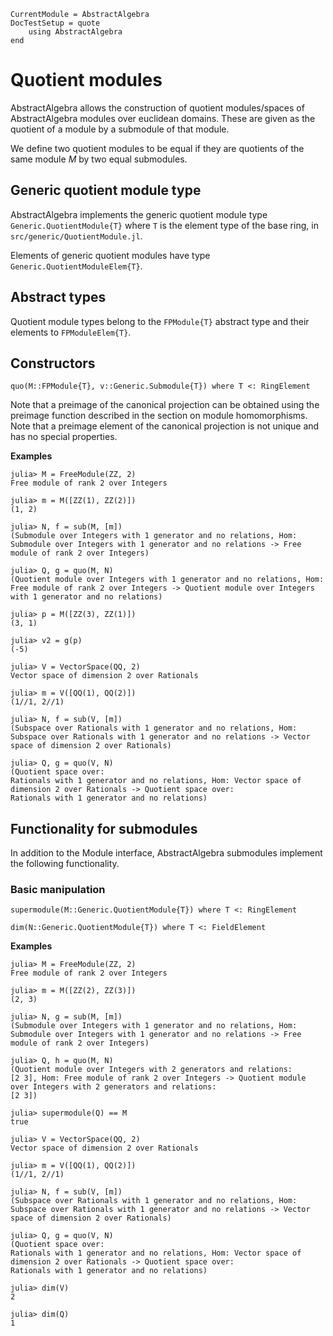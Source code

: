 ```@meta
CurrentModule = AbstractAlgebra
DocTestSetup = quote
    using AbstractAlgebra
end
```

# Quotient modules

AbstractAlgebra allows the construction of quotient modules/spaces of
AbstractAlgebra modules over euclidean domains. These are given as the
quotient of a module by a submodule of that module.

We define two quotient modules to be equal if they are quotients of the
same module $M$ by two equal submodules.

## Generic quotient module type

AbstractAlgebra implements the generic quotient module type
`Generic.QuotientModule{T}` where `T` is the element type of the base ring,
in `src/generic/QuotientModule.jl`.

Elements of generic quotient modules have type `Generic.QuotientModuleElem{T}`.

## Abstract types

Quotient module types belong to the `FPModule{T}` abstract type and their
elements to `FPModuleElem{T}`.

## Constructors

```@docs
quo(M::FPModule{T}, v::Generic.Submodule{T}) where T <: RingElement
```

Note that a preimage of the canonical projection can be obtained using the
preimage function described in the section on module homomorphisms. Note that
a preimage element of the canonical projection is not unique and has no special
properties.

**Examples**

```jldoctest
julia> M = FreeModule(ZZ, 2)
Free module of rank 2 over Integers

julia> m = M([ZZ(1), ZZ(2)])
(1, 2)

julia> N, f = sub(M, [m])
(Submodule over Integers with 1 generator and no relations, Hom: Submodule over Integers with 1 generator and no relations -> Free module of rank 2 over Integers)

julia> Q, g = quo(M, N)
(Quotient module over Integers with 1 generator and no relations, Hom: Free module of rank 2 over Integers -> Quotient module over Integers with 1 generator and no relations)

julia> p = M([ZZ(3), ZZ(1)])
(3, 1)

julia> v2 = g(p)
(-5)

julia> V = VectorSpace(QQ, 2)
Vector space of dimension 2 over Rationals

julia> m = V([QQ(1), QQ(2)])
(1//1, 2//1)

julia> N, f = sub(V, [m])
(Subspace over Rationals with 1 generator and no relations, Hom: Subspace over Rationals with 1 generator and no relations -> Vector space of dimension 2 over Rationals)

julia> Q, g = quo(V, N)
(Quotient space over:
Rationals with 1 generator and no relations, Hom: Vector space of dimension 2 over Rationals -> Quotient space over:
Rationals with 1 generator and no relations)

```

## Functionality for submodules

In addition to the Module interface, AbstractAlgebra submodules implement the
following functionality.

### Basic manipulation

```@docs
supermodule(M::Generic.QuotientModule{T}) where T <: RingElement

dim(N::Generic.QuotientModule{T}) where T <: FieldElement
```

**Examples**

```jldoctest
julia> M = FreeModule(ZZ, 2)
Free module of rank 2 over Integers

julia> m = M([ZZ(2), ZZ(3)])
(2, 3)

julia> N, g = sub(M, [m])
(Submodule over Integers with 1 generator and no relations, Hom: Submodule over Integers with 1 generator and no relations -> Free module of rank 2 over Integers)

julia> Q, h = quo(M, N)
(Quotient module over Integers with 2 generators and relations:
[2 3], Hom: Free module of rank 2 over Integers -> Quotient module over Integers with 2 generators and relations:
[2 3])

julia> supermodule(Q) == M
true

julia> V = VectorSpace(QQ, 2)
Vector space of dimension 2 over Rationals

julia> m = V([QQ(1), QQ(2)])
(1//1, 2//1)

julia> N, f = sub(V, [m])
(Subspace over Rationals with 1 generator and no relations, Hom: Subspace over Rationals with 1 generator and no relations -> Vector space of dimension 2 over Rationals)

julia> Q, g = quo(V, N)
(Quotient space over:
Rationals with 1 generator and no relations, Hom: Vector space of dimension 2 over Rationals -> Quotient space over:
Rationals with 1 generator and no relations)

julia> dim(V)
2

julia> dim(Q)
1

```

